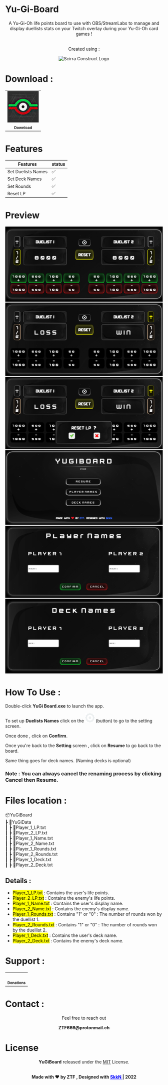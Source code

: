 # Yu-Gi-Board

<div align="center">
A Yu-Gi-Oh life points board to use with OBS/StreamLabs to manage and display duellists stats on your Twitch overlay during your Yu-Gi-Oh card games !

<br>
<br>
<p>Created using  :</p>
<img src="https://upload.wikimedia.org/wikipedia/commons/7/79/Construct_3_Logo.svg" alt="Scirra Construct Logo" width="80" height="80"/>
</div>

# Download : 
<div align="center">
<table>
  <tr>
    <td align="center"><a href="https://github.com/ZTF666/YuGiBoard/releases/download/v1.1.0/YuGiBoard-V1.1.0.zip" target='_blank'><img src="scrshts/icon.png" width="100px;"/><br /><sub><b>Download</b></sub></a></td>
  </tr>
</table>

</div>

# Features 

| Features                   | status |
| -------------------------- | ------ |
| Set Duelists Names         | ✅     |
| Set Deck Names             | ✅     |
| Set Rounds                 | ✅     |
| Reset LP                   | ✅     |


# Preview  
<div align="center">
<img src="scrshts/board1.png" />
<img src="scrshts/winloss1.png" />
<img src="scrshts/reset1.png" />
<img src="scrshts/settings1.png" />
<img src="scrshts/namechange1.png" />
<img src="scrshts/decknamechange1.png" />
</div>



# How To Use :  

<div>
<p> Double-click <strong>YuGi Board.exe</strong> to launch the app.</p>
<p> To set up <strong>Duelists Names</strong> click on the <img src="scrshts/set.png" width="30"/> (button) to go to the setting screen. </p>
<p> Once done , click on <strong>Confirm</strong>.</p>
<p> Once you're back to the <strong>Setting</strong> screen , click on <strong>Resume</strong> to go back to the board.</p>
<p>Same thing goes for deck names. (Naming decks is optional)</p>

<h3>Note : You can always cancel the renaming process by clicking <strong>Cancel</strong> then <strong>Resume.</strong></h3>



</div>


# Files location :  

📦YuGiBoard  
 ┣ 📂YuGiData  
 ┃ ┣ 📜Player_1_LP.txt  
 ┃ ┣ 📜Player_2_LP.txt  
 ┃ ┣ 📜Player_1_Name.txt  
 ┃ ┣ 📜Player_2_Name.txt  
 ┃ ┣ 📜Player_1_Rounds.txt  
 ┃ ┣ 📜Player_2_Rounds.txt  
 ┃ ┣ 📜Player_1_Deck.txt  
 ┃ ┣ 📜Player_2_Deck.txt  


## Details :

* <mark>Player_1_LP.txt</mark> : Contains the user's life points.
* <mark>Player_2_LP.txt</mark> : Contains the enemy's life points.
* <mark>Player_1_Name.txt</mark> : Contains the user's display name.
* <mark>Player_2_Name.txt</mark> : Contains the enemy's display name.
* <mark>Player_1_Rounds.txt</mark> : Contains "1" or "0" : The number of rounds won by the duellist 1.
* <mark>Player_2_Rounds.txt</mark> : Contains "1" or "0" : The number of rounds won by the duellist 2.
* <mark>Player_1_Deck.txt</mark> : Contains the user's deck name.
* <mark>Player_2_Deck.txt</mark> : Contains the enemy's deck name.

</p>

# Support :

<div align="center">
<table>
  <tr>
    <td align="center"><a href="https://www.paypal.com/paypalme/ztf666" target='_blank'><img src="https://1000logos.net/wp-content/uploads/2017/05/emblem-Paypal.jpg" width="100px;" alt=""/><br /><sub><b>Donations</b></sub></a></td>
  </tr>
</table>
</div>

# Contact : 

<div align="center">
<p>Feel free to reach out</p>
<p><strong>ZTF666@protonmail.ch</strong></p>
</div>



# License

<div align="center">

**YuGiBoard**
released under the [MIT](LICENSE) License.
<br><br>

<strong><p>Made with ❤️ by ZTF , Designed with <a href="https://twitch.tv/skkn_tv" target="_blank" style="color:blue"> SkkN </a> | 2022 </p> </strong>

</div>
